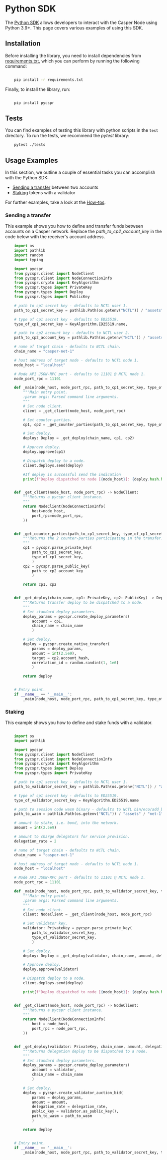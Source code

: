 # Python SDK

The [Python SDK](https://github.com/casper-network/casper-python-sdk) allows developers to interact with the Casper Node using Python 3.9+. This page covers various examples of using this SDK.

## Installation

Before installing the library, you need to install dependencies from [requirements.txt](https://github.com/casper-network/casper-python-sdk/blob/main/requirements.txt), which you can perform by running the following command:

```bash

    pip install -r requirements.txt
```

Finally, to install the library, run:

```bash

    pip install pycspr
```

## Tests

You can find examples of testing this library with python scripts in the `test` directory. To run the tests, we recommend the *pytest* library:

```bash
    pytest ./tests
``` 

## Usage Examples

In this section, we outline a couple of essential tasks you can accomplish with the Python SDK:

* [Sending a transfer](#sending-a-transfer) between two accounts
* [Staking](#staking) tokens with a validator

For further examples, take a look at the [How-tos](https://github.com/casper-network/casper-python-sdk/tree/main/how_tos).

### Sending a transfer

This example shows you how to define and transfer funds between accounts on a Casper network. Replace the *path_to_cp2_account_key* in the code below with the receiver's account address.

```python
    import os
    import pathlib
    import random
    import typing

    import pycspr
    from pycspr.client import NodeClient
    from pycspr.client import NodeConnectionInfo
    from pycspr.crypto import KeyAlgorithm
    from pycspr.types import PrivateKey
    from pycspr.types import Deploy
    from pycspr.types import PublicKey

    # path to cp1 secret key - defaults to NCTL user 1.
    path_to_cp1_secret_key = pathlib.Path(os.getenv("NCTL")) / "assets" / "net-1" / "users" / "user-1" / "secret_key.pem"

    # type of cp1 secret key - defaults to ED25519.
    type_of_cp1_secret_key = KeyAlgorithm.ED25519.name,

    # path to cp2 account key - defaults to NCTL user 2.
    path_to_cp2_account_key = pathlib.Path(os.getenv("NCTL")) / "assets" / "net-1" / "users" / "user-2" / "public_key_hex"

    # name of target chain - defaults to NCTL chain.
    chain_name = "casper-net-1"

    # host address of target node - defaults to NCTL node 1.
    node_host = "localhost"

    # Node API JSON-RPC port - defaults to 11101 @ NCTL node 1.
    node_port_rpc = 11101

    def _main(node_host, node_port_rpc, path_to_cp1_secret_key, type_of_cp1_secret_key,path_to_cp2_account_key, chain_name):
        """Main entry point.
        :param args: Parsed command line arguments.
        """
        # Set node client.
        client = _get_client(node_host, node_port_rpc)

        # Set counter-parties.
        cp1, cp2 = _get_counter_parties(path_to_cp1_secret_key, type_of_cp1_secret_key,path_to_cp2_account_key)

        # Set deploy.
        deploy: Deploy = _get_deploy(chain_name, cp1, cp2)

        # Approve deploy.
        deploy.approve(cp1)

        # Dispatch deploy to a node.
        client.deploys.send(deploy)

        #If deploy is successful send the indication
        print(f"Deploy dispatched to node [{node_host}]: {deploy.hash.hex()}")


    def _get_client(node_host, node_port_rpc) -> NodeClient:
        """Returns a pycspr client instance.
        """
        return NodeClient(NodeConnectionInfo(
            host=node_host,
            port_rpc=node_port_rpc,
        ))


    def _get_counter_parties(path_to_cp1_secret_key, type_of_cp1_secret_key,path_to_cp2_account_key) -> typing.Tuple[PrivateKey, PublicKey]:
        """Returns the 2 counter-parties participating in the transfer.
        """
        cp1 = pycspr.parse_private_key(
            path_to_cp1_secret_key,
            type_of_cp1_secret_key,
            )
        cp2 = pycspr.parse_public_key(
            path_to_cp2_account_key
            )    

        return cp1, cp2


    def _get_deploy(chain_name, cp1: PrivateKey, cp2: PublicKey) -> Deploy:
        """Returns transfer deploy to be dispatched to a node.
        """
        # Set standard deploy parameters.
        deploy_params = pycspr.create_deploy_parameters(
            account = cp1,
            chain_name = chain_name
            )

        # Set deploy.
        deploy = pycspr.create_native_transfer(
            params = deploy_params,
            amount = int(2.5e9),
            target = cp2.account_hash,
            correlation_id = random.randint(1, 1e6)
            )

        return deploy


    # Entry point.
    if __name__ == '__main__':
        _main(node_host, node_port_rpc, path_to_cp1_secret_key, type_of_cp1_secret_key, path_to_cp2_account_key, chain_name)
```

### Staking

This example shows you how to define and stake funds with a validator.

```python

    import os
    import pathlib

    import pycspr
    from pycspr.client import NodeClient
    from pycspr.client import NodeConnectionInfo
    from pycspr.crypto import KeyAlgorithm
    from pycspr.types import Deploy
    from pycspr.types import PrivateKey

    # path to cp1 secret key - defaults to NCTL user 1.
    path_to_validator_secret_key = pathlib.Path(os.getenv("NCTL")) / "assets" / "net-1" / "users" / "user-1" / "secret_key.pem"

    # type of cp1 secret key - defaults to ED25519.
    type_of_validator_secret_key = KeyAlgorithm.ED25519.name

    # path to session code wasm binary - defaults to NCTL bin/eco/add_bid.wasm.
    path_to_wasm = pathlib.Path(os.getenv("NCTL")) / "assets" / "net-1" / "bin" / "auction" / "add_bid.wasm"

    # amount to stake, i.e. bond, into the network.
    amount = int(2.5e9)

    # amount to charge delegators for service provision.
    delegation_rate = 2

    # name of target chain - defaults to NCTL chain.
    chain_name = "casper-net-1"

    # host address of target node - defaults to NCTL node 1.
    node_host = "localhost"

    # Node API JSON-RPC port - defaults to 11101 @ NCTL node 1.
    node_port_rpc = 11101

    def _main(node_host, node_port_rpc, path_to_validator_secret_key, type_of_validator_secret_key, chain_name, amount, delegation_rate, path_to_wasm):
        """Main entry point.
        :param args: Parsed command line arguments.
        """
        # Set node client.
        client: NodeClient = _get_client(node_host, node_port_rpc)

        # Set validator key.
        validator: PrivateKey = pycspr.parse_private_key(
            path_to_validator_secret_key,
            type_of_validator_secret_key,
            )

        # Set deploy.
        deploy: Deploy = _get_deploy(validator, chain_name, amount, delegation_rate, path_to_wasm)

        # Approve deploy.
        deploy.approve(validator)

        # Dispatch deploy to a node.
        client.deploys.send(deploy)

        print(f"Deploy dispatched to node [{node_host}]: {deploy.hash.hex()}")


    def _get_client(node_host, node_port_rpc) -> NodeClient:
        """Returns a pycspr client instance.
        """
        return NodeClient(NodeConnectionInfo(
            host = node_host,
            port_rpc = node_port_rpc,
        ))


    def _get_deploy(validator: PrivateKey, chain_name, amount, delegation_rate, path_to_wasm) -> Deploy:
        """Returns delegation deploy to be dispatched to a node.
        """
        # Set standard deploy parameters.
        deploy_params = pycspr.create_deploy_parameters(
            account = validator,
            chain_name = chain_name
            )

        # Set deploy.
        deploy = pycspr.create_validator_auction_bid(
            params = deploy_params,
            amount = amount,
            delegation_rate = delegation_rate,
            public_key = validator.as_public_key(),
            path_to_wasm = path_to_wasm
            )

        return deploy


    # Entry point.
    if __name__ == '__main__':
        _main(node_host, node_port_rpc, path_to_validator_secret_key, type_of_validator_secret_key, chain_name, amount, delegation_rate, path_to_wasm)
```
